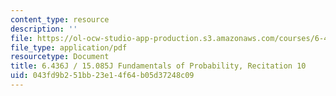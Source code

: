 ```yaml
---
content_type: resource
description: ''
file: https://ol-ocw-studio-app-production.s3.amazonaws.com/courses/6-436j-fundamentals-of-probability-fall-2018/043fd9b251bb23e14f64b05d37248c09_MIT6_436JF18_rec10.pdf
file_type: application/pdf
resourcetype: Document
title: 6.436J / 15.085J Fundamentals of Probability, Recitation 10
uid: 043fd9b2-51bb-23e1-4f64-b05d37248c09
---
```

